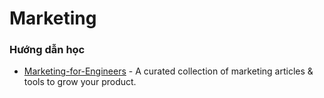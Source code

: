 # Marketing

### Hướng dẫn học
+ [Marketing-for-Engineers](https://github.com/goabstract/Marketing-for-Engineers) - A curated collection of marketing articles & tools to grow your product.
     

